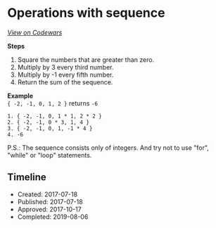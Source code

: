 # Operations with sequence
[*View on Codewars*](https://www.codewars.com/kata/operations-with-sequence)

**Steps**
1. Square the numbers that are greater than zero.
2. Multiply by 3 every third number.
3. Multiply by -1 every fifth number.
4. Return the sum of the sequence.

**Example**   
`{ -2, -1, 0, 1, 2 }` returns `-6`
```
1. { -2, -1, 0, 1 * 1, 2 * 2 }
2. { -2, -1, 0 * 3, 1, 4 }
3. { -2, -1, 0, 1, -1 * 4 }
4. -6
```

P.S.: The sequence consists only of integers. And try not to use "for", "while" or "loop" statements.

## Timeline
- Created: 2017-07-18
- Published: 2017-07-18
- Approved: 2017-10-17
- Completed: 2019-08-06